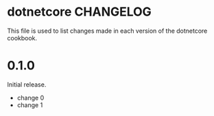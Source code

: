# dotnetcore CHANGELOG

This file is used to list changes made in each version of the dotnetcore cookbook.

# 0.1.0

Initial release.

- change 0
- change 1

